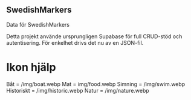 ## SwedishMarkers

Data för SwedishMarkers

Detta projekt använde ursprungligen Supabase för full CRUD-stöd och autentisering. För enkelhet drivs det nu av en JSON-fil.

# Ikon hjälp
Båt = /img/boat.webp
Mat = img/food.webp
Simning = /img/swim.webp
Historiskt = /img/historic.webp
Natur = /img/nature.webp

